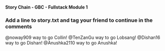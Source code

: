 #### Story Chain - GBC - Fullstack Module 1

### Add a line to story.txt and tag your friend to continue in the comments


@noway909 way to go Collin!
@TenZanGu way to go Lobsang!
@Dishan16 way to go Dishan!
@Anushka2110 way to go Anushka!
